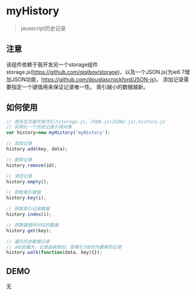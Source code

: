 myHistory
======

> javascript历史记录

## 注意
该组件依赖于我开发另一个storage组件storage.js(https://github.com/qiqiboy/storage)，以及一个JSON.js(为ie6 7增加JSON功能，https://github.com/douglascrockford/JSON-js)。
添加记录需要指定一个键值用来保证记录唯一性。
索引越小的数据越新。

## 如何使用
```javascript
// 首先在页面中依次引入storage.js, JSON.js(JSON2.js),history.js
// 实例化一个历史记录引用对象
var history=new myHistory('myHistory');

// 添加记录
history.add(key, data);

// 删除记录
history.remove(id);

// 清空记录
history.empty();

// 获取索引键值
history.key(i);

// 获取索引记录数据
history.index(i);

// 获取键值所对应的数据
history.get(key);

// 遍历历史数据记录
// 从0到最大，记录由新到旧，即索引为0的为最新的记录
history.walk(function(data, key){});

````

## DEMO 
无